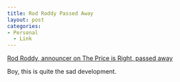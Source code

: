 ```yaml
---
title: Rod Roddy Passed Away
layout: post
categories:
- Personal
  - Link
---
```

[Rod Roddy, announcer on The Price is Right, passed away][1]

Boy, this is quite the sad development.

 [1]: http://www.cbs.com/daytime/price/about/justin/rroddy_obituary.shtml